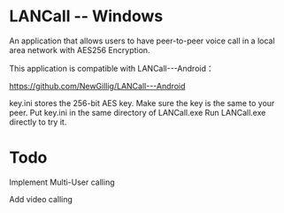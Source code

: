 # LANCall -- Windows

An application that allows users to have peer-to-peer voice call in a local area network with AES256 Encryption.

This application is compatible with LANCall---Android：

https://github.com/NewGillig/LANCall---Android

key.ini stores the 256-bit AES key. Make sure the key is the same to your peer.
Put key.ini in the same directory of LANCall.exe
Run LANCall.exe directly to try it.

# Todo

Implement Multi-User calling

Add video calling
